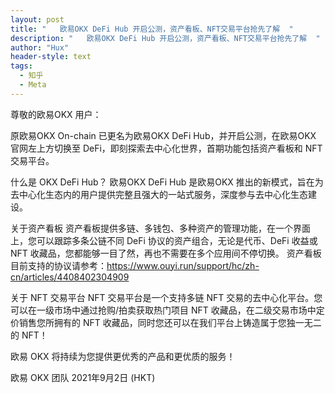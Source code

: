```yaml
---
layout: post
title: "   欧易OKX DeFi Hub 开启公测，资产看板、NFT交易平台抢先了解  "
description: "   欧易OKX DeFi Hub 开启公测，资产看板、NFT交易平台抢先了解  "
author: "Hux"
header-style: text
tags:
  - 知乎
  - Meta
---
```


尊敬的欧易OKX 用户：

原欧易OKX On-chain 已更名为欧易OKX DeFi Hub，并开启公测，在欧易OKX 官网左上方切换至 DeFi，即刻探索去中心化世界，首期功能包括资产看板和 NFT 交易平台。

什么是 OKX DeFi Hub？
欧易OKX DeFi Hub 是欧易OKX 推出的新模式，旨在为去中心化生态内的用户提供完整且强大的一站式服务，深度参与去中心化生态建设。

关于资产看板
资产看板提供多链、多钱包、多种资产的管理功能，在一个界面上，您可以跟踪多条公链不同 DeFi 协议的资产组合，无论是代币、DeFi 收益或 NFT 收藏品，您都能够一目了然，再也不需要在多个应用间不停切换。
资产看板目前支持的协议请参考：https://www.ouyi.run/support/hc/zh-cn/articles/4408402304909

关于 NFT 交易平台
NFT 交易平台是一个支持多链 NFT 交易的去中心化平台。您可以在一级市场中通过抢购/拍卖获取热门项目 NFT 收藏品，在二级交易市场中定价销售您所拥有的 NFT 收藏品，同时您还可以在我们平台上铸造属于您独一无二的 NFT！

欧易 OKX 将持续为您提供更优秀的产品和更优质的服务！

欧易 OKX 团队
2021年9月2日 (HKT)
